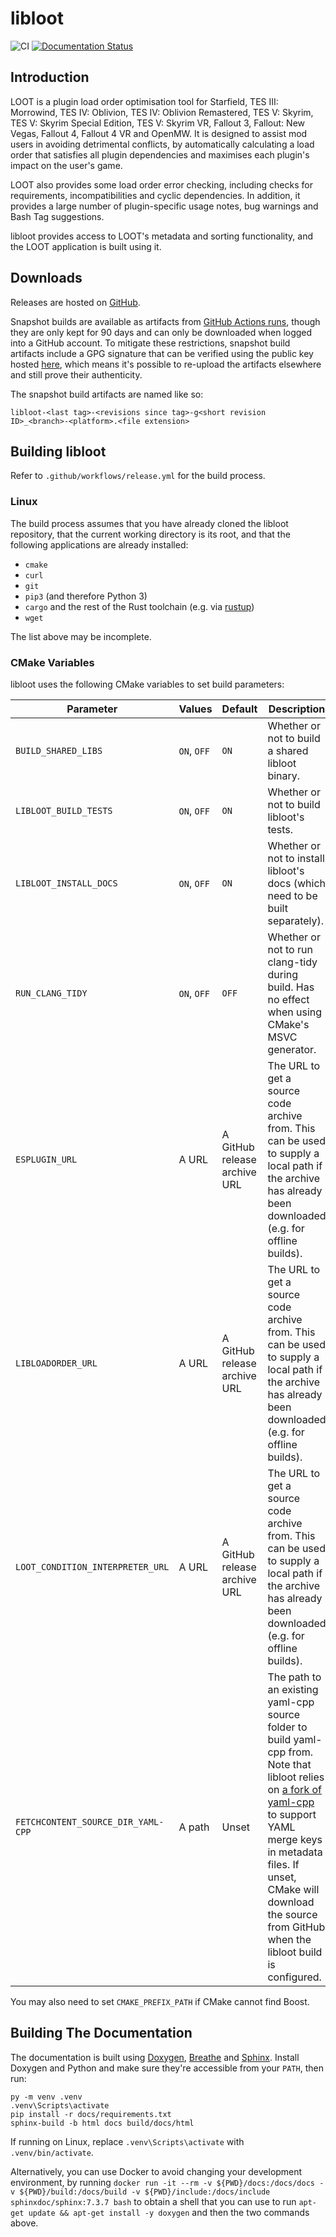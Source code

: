 # libloot

![CI](https://github.com/loot/libloot/actions/workflows/ci.yml/badge.svg?branch=master&event=push)
[![Documentation Status](https://readthedocs.org/projects/loot-api/badge/?version=latest)](http://loot-api.readthedocs.io/en/latest/?badge=latest)

## Introduction

LOOT is a plugin load order optimisation tool for Starfield, TES III: Morrowind, TES IV: Oblivion, TES IV: Oblivion Remastered, TES V: Skyrim, TES V: Skyrim Special Edition, TES V: Skyrim VR, Fallout 3, Fallout: New Vegas, Fallout 4, Fallout 4 VR and OpenMW. It is designed to assist mod users in avoiding detrimental conflicts, by automatically calculating a load order that satisfies all plugin dependencies and maximises each plugin's impact on the user's game.

LOOT also provides some load order error checking, including checks for requirements, incompatibilities and cyclic dependencies. In addition, it provides a large number of plugin-specific usage notes, bug warnings and Bash Tag suggestions.

libloot provides access to LOOT's metadata and sorting functionality, and the LOOT application is built using it.

## Downloads

Releases are hosted on [GitHub](https://github.com/loot/libloot/releases).


Snapshot builds are available as artifacts from [GitHub Actions runs](https://github.com/loot/libloot/actions), though they are only kept for 90 days and can only be downloaded when logged into a GitHub account. To mitigate these restrictions, snapshot build artifacts include a GPG signature that can be verified using the public key hosted [here](https://loot.github.io/.well-known/openpgpkey/hu/mj86by43a9hz8y8rbddtx54n3bwuuucg), which means it's possible to re-upload the artifacts elsewhere and still prove their authenticity.

The snapshot build artifacts are named like so:

```
libloot-<last tag>-<revisions since tag>-g<short revision ID>_<branch>-<platform>.<file extension>
```

## Building libloot

Refer to `.github/workflows/release.yml` for the build process.

### Linux

The build process assumes that you have already cloned the libloot repository,
that the current working directory is its root, and that the following
applications are already installed:

- `cmake`
- `curl`
- `git`
- `pip3` (and therefore Python 3)
- `cargo` and the rest of the Rust toolchain (e.g. via
  [rustup](https://rustup.rs/))
- `wget`

The list above may be incomplete.

### CMake Variables

libloot uses the following CMake variables to set build parameters:

Parameter | Values | Default |Description
----------|--------|---------|-----------
`BUILD_SHARED_LIBS` | `ON`, `OFF` | `ON` | Whether or not to build a shared libloot binary.
`LIBLOOT_BUILD_TESTS` | `ON`, `OFF` | `ON` | Whether or not to build libloot's tests.
`LIBLOOT_INSTALL_DOCS` | `ON`, `OFF` | `ON` | Whether or not to install libloot's docs (which need to be built separately).
`RUN_CLANG_TIDY` | `ON`, `OFF` | `OFF` | Whether or not to run clang-tidy during build. Has no effect when using CMake's MSVC generator.
`ESPLUGIN_URL` | A URL | A GitHub release archive URL | The URL to get a source code archive from. This can be used to supply a local path if the archive has already been downloaded (e.g. for offline builds).
`LIBLOADORDER_URL` | A URL | A GitHub release archive URL | The URL to get a source code archive from. This can be used to supply a local path if the archive has already been downloaded (e.g. for offline builds).
`LOOT_CONDITION_INTERPRETER_URL` | A URL | A GitHub release archive URL | The URL to get a source code archive from. This can be used to supply a local path if the archive has already been downloaded (e.g. for offline builds).
`FETCHCONTENT_SOURCE_DIR_YAML-CPP` | A path | Unset | The path to an existing yaml-cpp source folder to build yaml-cpp from. Note that libloot relies on [a fork of yaml-cpp](https://github.com/loot/yaml-cpp) to support YAML merge keys in metadata files. If unset, CMake will download the source from GitHub when the libloot build is configured.

You may also need to set `CMAKE_PREFIX_PATH` if CMake cannot find Boost.

## Building The Documentation

The documentation is built using [Doxygen](https://www.doxygen.nl/), [Breathe](https://www.breathe-doc.org/) and [Sphinx](http://www.sphinx-doc.org/en/stable/). Install Doxygen and Python and make sure they're accessible from your `PATH`, then run:

```
py -m venv .venv
.venv\Scripts\activate
pip install -r docs/requirements.txt
sphinx-build -b html docs build/docs/html
```

If running on Linux, replace `.venv\Scripts\activate` with `.venv/bin/activate`.

Alternatively, you can use Docker to avoid changing your development environment, by running `docker run -it --rm -v ${PWD}/docs:/docs/docs -v ${PWD}/build:/docs/build -v ${PWD}/include:/docs/include sphinxdoc/sphinx:7.3.7 bash` to obtain a shell that you can use to run `apt-get update && apt-get install -y doxygen` and then the two commands above.
